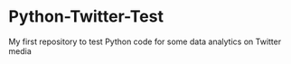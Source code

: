 # Python-Twitter-Test
My first repository to test Python code for some data analytics on Twitter media
